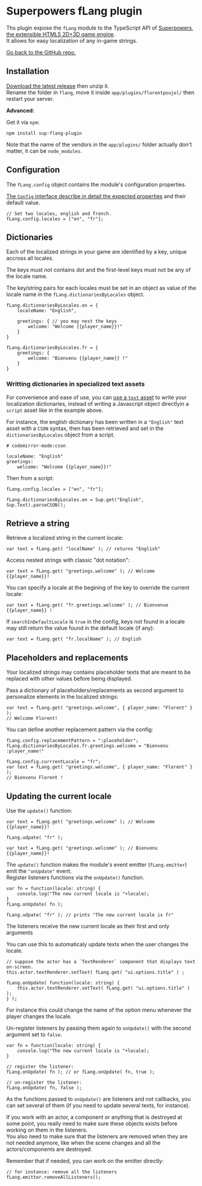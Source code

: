 # Superpowers fLang plugin

Ths plugin expose the `fLang` module to the TypeScript API of [Superpowers, the extensible HTML5 2D+3D game engine](http://sparklinlabs.com).  
It allows for easy localization of any in-game strings.

[Go back to the GitHub repo.](https://github.com/florentpoujol/superpowers-flang-plugin)

## Installation

[Download the latest release](https://github.com/florentpoujol/superpowers-flang-plugin/releases) then unzip it.  
Rename the folder in `flang`, move it inside `app/plugins/florentpoujol/` then restart your server.

__Advanced:__

Get it via `npm`:

    npm install sup-flang-plugin

Note that the name of the vendors in the `app/plugins/` folder actually don't matter, it can be `node_modules`.

## Configuration

The `fLang.config` object contains the module's configuration properties.

[The `Config` interface describe in detail the expected properties](http://florentpoujol.github.io/superpowers-flang-plugin/interfaces/flang.config.html) and their default value.

    // Set two locales, english and french.
    fLang.config.locales = ["en", "fr"]; 


## Dictionaries

Each of the localized strings in your game are identified by a key, unique accross all locales.

The keys must not contains dot and the first-level keys must not be any of the locale name.

The key/string pairs for each locales must be set in an object as value of the locale name in the `fLang.dictionariesByLocales` object.

    
    fLang.dictionariesByLocales.en = {
        localeName: "English",
 
        greetings: { // you may nest the keys
            welcome: "Welcome {{player_name}}!"
        }
    }

    fLang.dictionariesByLocales.fr = {
        greetings: {
            welcome: "Bienvenu {{player_name}} !"
        }
    }

### Writting dictionaries in specialized text assets

For convenience and ease of use, you can [use a `text` asset](https://github.com/florentpoujol/superpowers-text-asset-plugin) to write your localization dictionaries, instead of writing a Javascript object directlyin a `script` asset like in the example above.

For instance, the english dictionary has been written in a `"English"` text asset with a `CSON` syntax, then has been retrieved and set in the `dictionariesByLocales` object from a script.

    # codemirror-mode:cson

    localeName: "English"
    greetings:
        welcome: "Welcome {{player_name}}!"

Then from a script:

    fLang.config.locales = ["en", "fr"];

    fLang.dictionariesByLocales.en = Sup.get("English", Sup.Text).parseCSON();


## Retrieve a string

Retrieve a localized string in the current locale:
    
    var text = fLang.get( "localName" ); // returns "English"

Access nested strings with classic "dot notation":

    var text = fLang.get( "greetings.welcome" ); // Welcome {{player_name}}!

You can specify a locale at the begining of the key to override the current locale:

    var text = fLang.get( "fr.greetings.welcome" ); // Bienvenue {{player_name}} !

If `searchInDefaultLocale` is `true` in the config, keys not found in a locale may still return the value found in the default locale (if any):

    var text = fLang.get( "fr.localName" ); // English

## Placeholders and replacements

Your localized strings may contains placeholder texts that are meant to be replaced with other values before being displayed.  

Pass a dictionary of placeholders/replacements as second argument to personalize elements in the localized strings:
    
    var text = fLang.get( "greetings.welcome", { player_name: "Florent" } );
    // Welcome Florent!

You can define another replacement pattern via the config:

    fLang.config.replacementPattern = ":placeholder";
    fLang.dictionariesByLocales.fr.greetings.welcome = "Bienvenu :player_name!"

    fLang.config.currrentLocale = "fr";
    var text = fLang.get( "greetings.welcome", { player_name: "Florent" } ); 
    // Bienvenu Florent !

## Updating the current locale

Use the `update()` function:

    var text = fLang.get( "greetings.welcome" ); // Welcome {{player_name}}!

    fLang.udpate( "fr" );

    var text = fLang.get( "greetings.welcome" ); // Bienvenu {{player_name}}!
    
The `update()` function makes the module's event emitter (`fLang.emitter`) emit the `"onUpdate"` event.  
Register listeners functions via the `onUpdate()` function.

    var fn = function(locale: string) {
        console.log("The new current locale is "+locale);
    }
    fLang.onUpdate( fn );

    fLang.udpate( "fr" ); // prints "The new current locale is fr"

The listeners receive the new current locale as their first and only arguments

You can use this to automaticaly update texts when the user changes the locale.
    
    // suppose the actor has a `TextRenderer` component that displays text on-screen.
    this.actor.textRenderer.setText( fLang.get( "ui.options.title" ) ;

    fLang.onUpdate( function(locale: string) {
        this.actor.textRenderer.setText( fLang.get( "ui.options.title" ) );
    } );

For instance  this could change the name of the option menu whenever the player changes the locale.

Un-register listeners by passing them again to `onUpdate()` with the second argument set to `false`.

    var fn = function(locale: string) {
        console.log("The new current locale is "+locale);
    }

    // register the listener:
    fLang.onUpdate( fn ); // or fLang.onUpdate( fn, true );

    // un-register the listener:
    fLang.onUpdate( fn, false );

As the functions passed to `onUpdate()` are listeners and not callbacks, you can set several of them (if you need to update several texts, for instance).

If you work with an actor, a component or anything that is destroyed at some point, you really need to make sure these objects exists before working on them in the listeners.  
You also need to make sure that the listeners are removed when they are not needed anymore, like when the scene changes and all the actors/components are destroyed.

Remember that if needed, you can work on the emitter directly:

    // for instance: remove all the listeners
    fLang.emitter.removeAllListeners();
